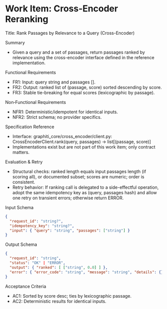 # Work Item: Cross-Encoder Reranking

Title: Rank Passages by Relevance to a Query (Cross-Encoder)

Summary
- Given a query and a set of passages, return passages ranked by relevance using the cross-encoder interface defined in the reference implementation.

Functional Requirements
- FR1: Input: query string and passages [].
- FR2: Output: ranked list of (passage, score) sorted descending by score.
- FR3: Stable tie-breaking for equal scores (lexicographic by passage).

Non‑Functional Requirements
- NFR1: Deterministic/idempotent for identical inputs.
- NFR2: Strict schema; no provider specifics.

Specification Reference
- Interface: graphiti_core/cross_encoder/client.py: CrossEncoderClient.rank(query, passages) -> list[(passage, score)]
- Implementations exist but are not part of this work item; only contract matters.

Evaluation & Retry
- Structural checks: ranked length equals input passages length (if scoring all), or documented subset; scores are numeric; order is consistent.
- Retry behavior: If ranking call is delegated to a side-effectful operation, adopt the same idempotency key as (query, passages hash) and allow one retry on transient errors; otherwise return ERROR.

Input Schema
```json
{
  "request_id": "string?",
  "idempotency_key": "string?",
  "input": { "query": "string", "passages": ["string"] }
}
```

Output Schema
```json
{
  "request_id": "string",
  "status": "OK" | "ERROR",
  "output": { "ranked": [ ["string", 0.0] ] },
  "error": { "error_code": "string", "message": "string", "details": {} }
}
```

Acceptance Criteria
- AC1: Sorted by score desc; ties by lexicographic passage.
- AC2: Deterministic results for identical inputs.

